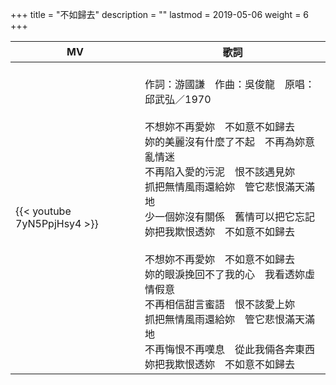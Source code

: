 +++
title = "不如歸去"
description = ""
lastmod = 2019-05-06
weight = 6
+++

MV  | 歌詞  
--------------|-------
{{< youtube 7yN5PpjHsy4 >}}|<br/>作詞：游國謙　作曲：吳俊龍　原唱：邱武弘／1970<br/><br/>不想妳不再愛妳　不如意不如歸去<br/>妳的美麗沒有什麼了不起　不再為妳意亂情迷<br/>不再陷入愛的污泥　恨不該遇見妳<br/>抓把無情風雨還給妳　管它悲恨滿天滿地<br/>少一個妳沒有關係　舊情可以把它忘記<br/>妳把我欺恨透妳　不如意不如歸去<br/><br/>不想妳不再愛妳　不如意不如歸去<br/>妳的眼淚挽回不了我的心　我看透妳虛情假意<br/>不再相信甜言蜜語　恨不該愛上妳<br/>抓把無情風雨還給妳　管它悲恨滿天滿地<br/>不再悔恨不再嘆息　從此我倆各奔東西<br/>妳把我欺恨透妳　不如意不如歸去

